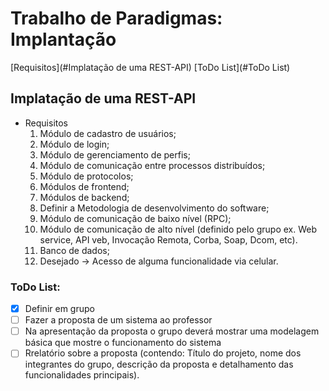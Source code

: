 # Trabalho de Paradigmas: Implantação

[Requisitos](#Implatação de uma REST-API)
[ToDo List](#ToDo List)



## Implatação de uma REST-API

* Requisitos
    1. Módulo de cadastro de usuários;
    2. Módulo de login;
    3. Módulo de gerenciamento de perfis;
    4. Módulo de comunicação entre processos distribuídos;
    5. Módulo de protocolos;
    6. Módulos de frontend;
    7. Módulos de backend;
    8. Definir a Metodologia de desenvolvimento do software;
    9. Módulo de comunicação de baixo nível (RPC);
    10. Módulo de comunicação de alto nível (definido pelo grupo ex. Web service, API veb, Invocação Remota, Corba, Soap, Dcom, etc).
    11. Banco de dados;
    12. Desejado -> Acesso de alguma funcionalidade via celular.
 
### ToDo List:
- [x] Definir em grupo 
- [ ] Fazer a proposta de um sistema ao professor
- [ ] Na apresentação da proposta o grupo deverá mostrar uma modelagem básica que mostre o funcionamento do sistema
- [ ] Rrelatório sobre a proposta (contendo: Título do projeto, nome dos integrantes do grupo, descrição da proposta e detalhamento das funcionalidades principais).
